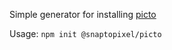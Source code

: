 Simple generator for installing [picto](https://github.com/snaptopixel/picto-beta)

Usage: `npm init @snaptopixel/picto`
